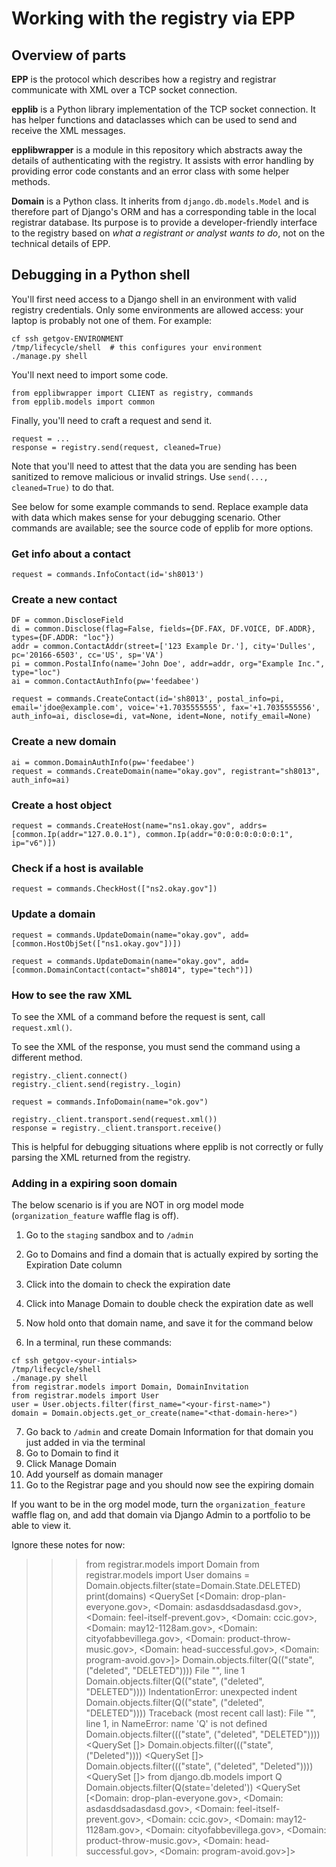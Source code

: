 # Working with the registry via EPP

## Overview of parts

**EPP** is the protocol which describes how a registry and registrar communicate with XML over a TCP socket connection.

**epplib** is a Python library implementation of the TCP socket connection. It has helper functions and dataclasses which can be used to send and receive the XML messages.

**epplibwrapper** is a module in this repository which abstracts away the details of authenticating with the registry. It assists with error handling by providing error code constants and an error class with some helper methods.

**Domain** is a Python class. It inherits from `django.db.models.Model` and is therefore part of Django's ORM and has a corresponding table in the local registrar database. Its purpose is to provide a developer-friendly interface to the registry based on *what a registrant or analyst wants to do*, not on the technical details of EPP.

## Debugging in a Python shell

You'll first need access to a Django shell in an environment with valid registry credentials. Only some environments are allowed access: your laptop is probably not one of them. For example:

```shell
cf ssh getgov-ENVIRONMENT
/tmp/lifecycle/shell  # this configures your environment
./manage.py shell
```

You'll next need to import some code.

```
from epplibwrapper import CLIENT as registry, commands
from epplib.models import common
```

Finally, you'll need to craft a request and send it.

```
request = ...
response = registry.send(request, cleaned=True)
```

Note that you'll need to attest that the data you are sending has been sanitized to remove malicious or invalid strings. Use `send(..., cleaned=True)` to do that.

See below for some example commands to send. Replace example data with data which makes sense for your debugging scenario. Other commands are available; see the source code of epplib for more options.


### Get info about a contact

```
request = commands.InfoContact(id='sh8013')
```

### Create a new contact

```
DF = common.DiscloseField
di = common.Disclose(flag=False, fields={DF.FAX, DF.VOICE, DF.ADDR}, types={DF.ADDR: "loc"})
addr = common.ContactAddr(street=['123 Example Dr.'], city='Dulles', pc='20166-6503', cc='US', sp='VA')
pi = common.PostalInfo(name='John Doe', addr=addr, org="Example Inc.", type="loc")
ai = common.ContactAuthInfo(pw='feedabee')

request = commands.CreateContact(id='sh8013', postal_info=pi, email='jdoe@example.com', voice='+1.7035555555', fax='+1.7035555556', auth_info=ai, disclose=di, vat=None, ident=None, notify_email=None)
```

### Create a new domain

```
ai = common.DomainAuthInfo(pw='feedabee')
request = commands.CreateDomain(name="okay.gov", registrant="sh8013", auth_info=ai)
```

### Create a host object

```
request = commands.CreateHost(name="ns1.okay.gov", addrs=[common.Ip(addr="127.0.0.1"), common.Ip(addr="0:0:0:0:0:0:0:1", ip="v6")])
```

### Check if a host is available

```
request = commands.CheckHost(["ns2.okay.gov"])
```

### Update a domain

```
request = commands.UpdateDomain(name="okay.gov", add=[common.HostObjSet(["ns1.okay.gov"])])
```

```
request = commands.UpdateDomain(name="okay.gov", add=[common.DomainContact(contact="sh8014", type="tech")])
```

### How to see the raw XML

To see the XML of a command before the request is sent, call `request.xml()`.

To see the XML of the response, you must send the command using a different method.

```
registry._client.connect()
registry._client.send(registry._login)

request = commands.InfoDomain(name="ok.gov")

registry._client.transport.send(request.xml())
response = registry._client.transport.receive()
```

This is helpful for debugging situations where epplib is not correctly or fully parsing the XML returned from the registry.

### Adding in a expiring soon domain
The below scenario is if you are NOT in org model mode (`organization_feature` waffle flag is off).

1. Go to the `staging` sandbox and to `/admin`
2. Go to Domains and find a domain that is actually expired by sorting the Expiration Date column
3. Click into the domain to check the expiration date
4. Click into Manage Domain to double check the expiration date as well
5. Now hold onto that domain name, and save it for the command below

6. In a terminal, run these commands:
```
cf ssh getgov-<your-intials>
/tmp/lifecycle/shell
./manage.py shell
from registrar.models import Domain, DomainInvitation
from registrar.models import User
user = User.objects.filter(first_name="<your-first-name>")
domain = Domain.objects.get_or_create(name="<that-domain-here>")
```

7. Go back to `/admin` and create Domain Information for that domain you just added in via the terminal 
8. Go to Domain to find it 
9. Click Manage Domain
10. Add yourself as domain manager
11. Go to the Registrar page and you should now see the expiring domain

If you want to be in the org model mode, turn the `organization_feature` waffle flag on, and add that domain via Django Admin to a portfolio to be able to view it.


Ignore these notes for now:

>>> from registrar.models import Domain
>>> from registrar.models import User
>>> domains = Domain.objects.filter(state=Domain.State.DELETED)
>>> print(domains)
<QuerySet [<Domain: drop-plan-everyone.gov>, <Domain: asdasddsadasdasd.gov>, <Domain: feel-itself-prevent.gov>, <Domain: ccic.gov>, <Domain: may12-1128am.gov>, <Domain: cityofabbevillega.gov>, <Domain: product-throw-music.gov>, <Domain: head-successful.gov>, <Domain: program-avoid.gov>]>
>>>  Domain.objects.filter(Q(("state", ("deleted", "DELETED"))))
  File "<console>", line 1
    Domain.objects.filter(Q(("state", ("deleted", "DELETED"))))
IndentationError: unexpected indent
>>> Domain.objects.filter(Q(("state", ("deleted", "DELETED"))))
Traceback (most recent call last):
  File "<console>", line 1, in <module>
NameError: name 'Q' is not defined
>>> Domain.objects.filter((("state", ("deleted", "DELETED"))))
<QuerySet []>
>>> Domain.objects.filter((("state", ("Deleted"))))
<QuerySet []>
>>> Domain.objects.filter((("state", ("deleted", "Deleted"))))
<QuerySet []>
>>> from django.db.models import Q
>>> Domain.objects.filter(Q(state='deleted'))
<QuerySet [<Domain: drop-plan-everyone.gov>, <Domain: asdasddsadasdasd.gov>, <Domain: feel-itself-prevent.gov>, <Domain: ccic.gov>, <Domain: may12-1128am.gov>, <Domain: cityofabbevillega.gov>, <Domain: product-throw-music.gov>, <Domain: head-successful.gov>, <Domain: program-avoid.gov>]>
>>>
>>>